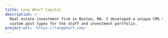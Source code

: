 ```yaml
---
title: Long Wharf Capital
description: >-
  Real estate investment firm in Boston, MA. I developed a unique CMS theme with
  custom post types for the staff and investment portfolio.
project-url: 'https://longwharf.com/'
---
```



